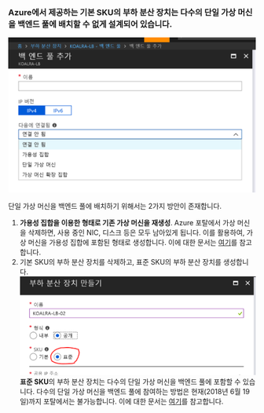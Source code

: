 ### Azure에서 제공하는 기본 SKU의 부하 분산 장치는 다수의 단일 가상 머신을 백엔드 풀에 배치할 수 없게 설계되어 있습니다.
![Azure 부하 분산 장치 백엔드 풀](/Network/Images/LB-01.PNG "Azure 부하 분산 장치 백엔드 풀")

단일 가상 머신을 백엔드 풀에 배치하기 위해서는 2가지 방안이 존재합니다.
1. **가용성 집합을 이용한 형태로 기존 가상 머신을 재생성**. Azure 포탈에서 가상 머신을 삭제하면, 사용 중인 NIC, 디스크 등은 모두 남아있게 됩니다. 이를 활용하여, 가상 머신을 가용성 집합에 포함된 형태로 생성합니다. 이에 대한 문서는 [여기](https://github.com/HappyKoalra/AzureIaaS/blob/master/Compute/CreateVM_with_ExistedDisk.md)를 참고합니다.
2. 기본 SKU의 부하 분산 장치를 삭제하고, 표준 SKU의 부하 분산 장치를 생성합니다. 
![Azure 부하 분산 장치 표준 SKU](/Network/Images/LB-02.PNG "Azure 부하 분산 장치 표준 SKU")
**표준 SKU**의 부하 분산 장치는 다수의 단일 가상 머신을 백엔드 풀에 포함할 수 있습니다. 다수의 단일 가상 머신을 백엔드 풀에 참여하는 방법은 현재(2018년 6월 19일)까지 포탈에서는 불가능합니다. 이에 대한 문서는 [여기]()를 참고합니다.